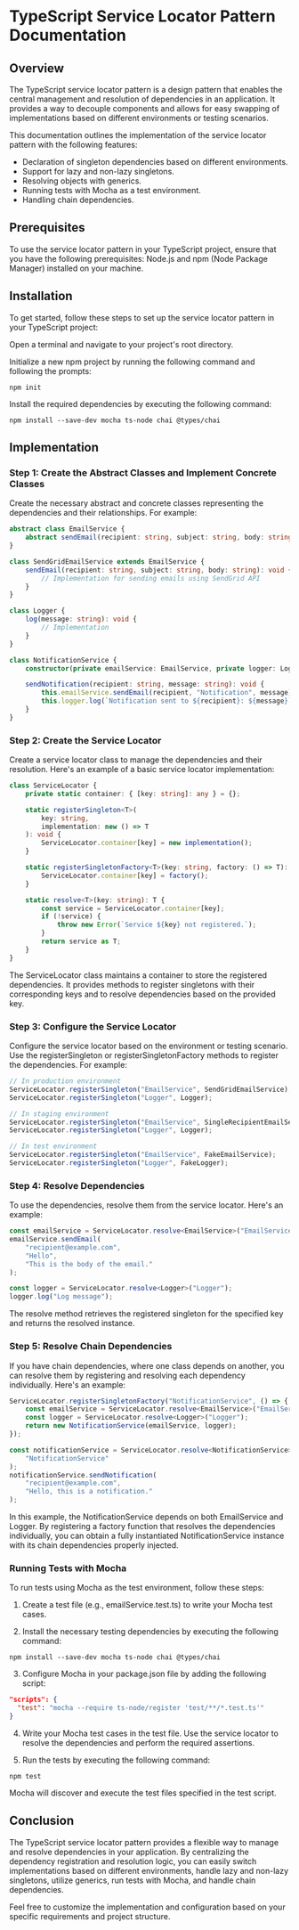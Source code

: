 # TypeScript Service Locator Pattern Documentation

## Overview

The TypeScript service locator pattern is a design pattern that enables the central management and resolution of dependencies in an application. It provides a way to decouple components and allows for easy swapping of implementations based on different environments or testing scenarios.

This documentation outlines the implementation of the service locator pattern with the following features:

-   Declaration of singleton dependencies based on different environments.
-   Support for lazy and non-lazy singletons.
-   Resolving objects with generics.
-   Running tests with Mocha as a test environment.
-   Handling chain dependencies.

## Prerequisites

To use the service locator pattern in your TypeScript project, ensure that you have the following prerequisites:
Node.js and npm (Node Package Manager) installed on your machine.

## Installation

To get started, follow these steps to set up the service locator pattern in your TypeScript project:

Open a terminal and navigate to your project's root directory.

Initialize a new npm project by running the following command and following the prompts:

```shell
npm init
```

Install the required dependencies by executing the following command:

```shell
npm install --save-dev mocha ts-node chai @types/chai
```

## Implementation

### Step 1: Create the Abstract Classes and Implement Concrete Classes

Create the necessary abstract and concrete classes representing the dependencies and their relationships. For example:

```typescript
abstract class EmailService {
    abstract sendEmail(recipient: string, subject: string, body: string): void;
}

class SendGridEmailService extends EmailService {
    sendEmail(recipient: string, subject: string, body: string): void {
        // Implementation for sending emails using SendGrid API
    }
}

class Logger {
    log(message: string): void {
        // Implementation
    }
}

class NotificationService {
    constructor(private emailService: EmailService, private logger: Logger) {}

    sendNotification(recipient: string, message: string): void {
        this.emailService.sendEmail(recipient, "Notification", message);
        this.logger.log(`Notification sent to ${recipient}: ${message}`);
    }
}
```

### Step 2: Create the Service Locator

Create a service locator class to manage the dependencies and their resolution. Here's an example of a basic service locator implementation:

```typescript
class ServiceLocator {
    private static container: { [key: string]: any } = {};

    static registerSingleton<T>(
        key: string,
        implementation: new () => T
    ): void {
        ServiceLocator.container[key] = new implementation();
    }

    static registerSingletonFactory<T>(key: string, factory: () => T): void {
        ServiceLocator.container[key] = factory();
    }

    static resolve<T>(key: string): T {
        const service = ServiceLocator.container[key];
        if (!service) {
            throw new Error(`Service ${key} not registered.`);
        }
        return service as T;
    }
}
```

The ServiceLocator class maintains a container to store the registered dependencies. It provides methods to register singletons with their corresponding keys and to resolve dependencies based on the provided key.

### Step 3: Configure the Service Locator

Configure the service locator based on the environment or testing scenario. Use the registerSingleton or registerSingletonFactory methods to register the dependencies. For example:

```typescript
// In production environment
ServiceLocator.registerSingleton("EmailService", SendGridEmailService);
ServiceLocator.registerSingleton("Logger", Logger);

// In staging environment
ServiceLocator.registerSingleton("EmailService", SingleRecipientEmailService);
ServiceLocator.registerSingleton("Logger", Logger);

// In test environment
ServiceLocator.registerSingleton("EmailService", FakeEmailService);
ServiceLocator.registerSingleton("Logger", FakeLogger);
```

### Step 4: Resolve Dependencies

To use the dependencies, resolve them from the service locator. Here's an example:

```typescript
const emailService = ServiceLocator.resolve<EmailService>("EmailService");
emailService.sendEmail(
    "recipient@example.com",
    "Hello",
    "This is the body of the email."
);

const logger = ServiceLocator.resolve<Logger>("Logger");
logger.log("Log message");
```

The resolve method retrieves the registered singleton for the specified key and returns the resolved instance.

### Step 5: Resolve Chain Dependencies

If you have chain dependencies, where one class depends on another, you can resolve them by registering and resolving each dependency individually. Here's an example:

```typescript
ServiceLocator.registerSingletonFactory("NotificationService", () => {
    const emailService = ServiceLocator.resolve<EmailService>("EmailService");
    const logger = ServiceLocator.resolve<Logger>("Logger");
    return new NotificationService(emailService, logger);
});

const notificationService = ServiceLocator.resolve<NotificationService>(
    "NotificationService"
);
notificationService.sendNotification(
    "recipient@example.com",
    "Hello, this is a notification."
);
```

In this example, the NotificationService depends on both EmailService and Logger. By registering a factory function that resolves the dependencies individually, you can obtain a fully instantiated NotificationService instance with its chain dependencies properly injected.

### Running Tests with Mocha

To run tests using Mocha as the test environment, follow these steps:

1. Create a test file (e.g., emailService.test.ts) to write your Mocha test cases.

2. Install the necessary testing dependencies by executing the following command:

```shell
npm install --save-dev mocha ts-node chai @types/chai
```

3. Configure Mocha in your package.json file by adding the following script:

```json
"scripts": {
  "test": "mocha --require ts-node/register 'test/**/*.test.ts'"
}
```

4. Write your Mocha test cases in the test file. Use the service locator to resolve the dependencies and perform the required assertions.

5. Run the tests by executing the following command:

```shell
npm test
```

Mocha will discover and execute the test files specified in the test script.

## Conclusion

The TypeScript service locator pattern provides a flexible way to manage and resolve dependencies in your application. By centralizing the dependency registration and resolution logic, you can easily switch implementations based on different environments, handle lazy and non-lazy singletons, utilize generics, run tests with Mocha, and handle chain dependencies.

Feel free to customize the implementation and configuration based on your specific requirements and project structure.
